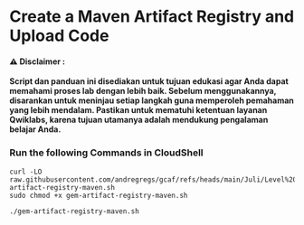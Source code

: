 #  Create a Maven Artifact Registry and Upload Code


#### ⚠️ Disclaimer :
**Script dan panduan ini disediakan untuk tujuan edukasi agar Anda dapat memahami proses lab dengan lebih baik. Sebelum menggunakannya, disarankan untuk meninjau setiap langkah guna memperoleh pemahaman yang lebih mendalam. Pastikan untuk mematuhi ketentuan layanan Qwiklabs, karena tujuan utamanya adalah mendukung pengalaman belajar Anda.**

### Run the following Commands in CloudShell 

```
curl -LO raw.githubusercontent.com/andregregs/gcaf/refs/heads/main/Juli/Level%203/Create%20a%20Maven%20Artifact%20Registry%20and%20Upload%20Code/gem-artifact-registry-maven.sh
sudo chmod +x gem-artifact-registry-maven.sh

./gem-artifact-registry-maven.sh
```